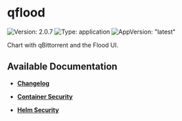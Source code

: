 # qflood

![Version: 2.0.7](https://img.shields.io/badge/Version-2.0.7-informational?style=flat-square) ![Type: application](https://img.shields.io/badge/Type-application-informational?style=flat-square) ![AppVersion: "latest"](https://img.shields.io/badge/AppVersion-"latest"-informational?style=flat-square)

Chart with qBittorrent and the Flood UI.

## Available Documentation

- [**Changelog**](CHANGELOG)

- [**Container Security**](container-security)

- [**Helm Security**](helm-security)

